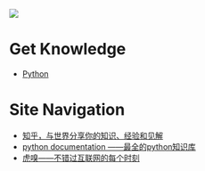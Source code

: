 <html lang="en">
  <head>
    <meta charset="UTF-8">
    <meta name="viewport" content="width=device-width, initial-scale=1">
<!-- Begin Jekyll SEO tag v2.2.3 -->
<title>ziawang的官方网站</title>
<meta property="og:title" content="ziawang.github.io" />
<meta property="og:locale" content="en_US" />
<link rel="canonical" href="http://www.ziawang.com/" />
<meta property="og:url" content="http://www.ziawang.com/" />
<meta property="og:site_name" content="ziawang.github.io" />
<script type="application/ld+json">
{"@context":"http://schema.org","@type":"WebSite","name":"ziawang.github.io","headline":"ziawang.github.io","url":"http://www.ziawang.com/"}</script>


![](https://github.com/ZiaWang/ziawang.github.com/blob/master/picture/logo.jpg?raw=true)

# Get Knowledge
- [Python ](python/index.md) 

# Site Navigation
- [知乎，与世界分享你的知识、经验和见解](www.zhihu.com)
- [python documentation ——最全的python知识库](https://docs.python.org/3/index.html)
- [虎嗅——不错过互联网的每个时刻](https://www.huxiu.com/)
